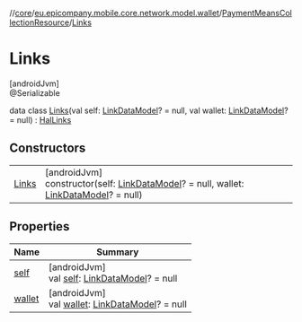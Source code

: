 //[core](../../../../index.md)/[eu.epicompany.mobile.core.network.model.wallet](../../index.md)/[PaymentMeansCollectionResource](../index.md)/[Links](index.md)

# Links

[androidJvm]\
@Serializable

data class [Links](index.md)(val self: [LinkDataModel](../../../eu.epicompany.mobile.core.network.hypermedia/-link-data-model/index.md)? = null, val wallet: [LinkDataModel](../../../eu.epicompany.mobile.core.network.hypermedia/-link-data-model/index.md)? = null) : [HalLinks](../../../eu.epicompany.mobile.core.network.hypermedia/-hal-links/index.md)

## Constructors

| | |
|---|---|
| [Links](-links.md) | [androidJvm]<br>constructor(self: [LinkDataModel](../../../eu.epicompany.mobile.core.network.hypermedia/-link-data-model/index.md)? = null, wallet: [LinkDataModel](../../../eu.epicompany.mobile.core.network.hypermedia/-link-data-model/index.md)? = null) |

## Properties

| Name | Summary |
|---|---|
| [self](self.md) | [androidJvm]<br>val [self](self.md): [LinkDataModel](../../../eu.epicompany.mobile.core.network.hypermedia/-link-data-model/index.md)? = null |
| [wallet](wallet.md) | [androidJvm]<br>val [wallet](wallet.md): [LinkDataModel](../../../eu.epicompany.mobile.core.network.hypermedia/-link-data-model/index.md)? = null |
